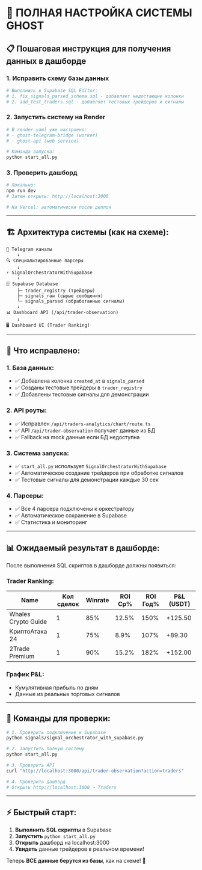 # 🚀 ПОЛНАЯ НАСТРОЙКА СИСТЕМЫ GHOST

## 📋 **Пошаговая инструкция для получения данных в дашборде**

### 1. **Исправить схему базы данных**
```bash
# Выполнить в Supabase SQL Editor:
# 1. fix_signals_parsed_schema.sql - добавляет недостающие колонки
# 2. add_test_traders.sql - добавляет тестовых трейдеров и сигналы
```

### 2. **Запустить систему на Render**
```bash
# В render.yaml уже настроено:
# - ghost-telegram-bridge (worker)  
# - ghost-api (web service)

# Команда запуска:
python start_all.py
```

### 3. **Проверить дашборд**
```bash
# Локально:
npm run dev
# Затем открыть: http://localhost:3000

# На Vercel: автоматически после деплоя
```

---

## 🏗️ **Архитектура системы (как на схеме):**

```
📱 Telegram каналы
    ↓
🔍 Специализированные парсеры
    ↓
⚡ SignalOrchestratorWithSupabase
    ↓
🗄️ Supabase Database
    ├─ trader_registry (трейдеры)
    ├─ signals_raw (сырые сообщения)
    └─ signals_parsed (обработанные сигналы)
    ↓
📊 Dashboard API (/api/trader-observation)
    ↓
🖥️ Dashboard UI (Trader Ranking)
```

---

## 🎯 **Что исправлено:**

### **1. База данных:**
- ✅ Добавлена колонка `created_at` в `signals_parsed`
- ✅ Созданы тестовые трейдеры в `trader_registry`
- ✅ Добавлены тестовые сигналы для демонстрации

### **2. API роуты:**
- ✅ Исправлен `/api/traders-analytics/chart/route.ts`
- ✅ API `/api/trader-observation` получает данные из БД
- ✅ Fallback на mock данные если БД недоступна

### **3. Система запуска:**
- ✅ `start_all.py` использует `SignalOrchestratorWithSupabase`
- ✅ Автоматическое создание трейдеров при обработке сигналов
- ✅ Тестовые сигналы для демонстрации каждые 30 сек

### **4. Парсеры:**
- ✅ Все 4 парсера подключены к оркестратору
- ✅ Автоматическое сохранение в Supabase
- ✅ Статистика и мониторинг

---

## 📊 **Ожидаемый результат в дашборде:**

После выполнения SQL скриптов в дашборде должны появиться:

### **Trader Ranking:**
| Name | Кол сделок | Winrate | ROI Ср% | ROI Год% | P&L (USDT) |
|------|------------|---------|---------|----------|------------|
| Whales Crypto Guide | 1 | 85% | 12.5% | 150% | +125.50 |
| КриптоАтака 24 | 1 | 75% | 8.9% | 107% | +89.30 |
| 2Trade Premium | 1 | 90% | 15.2% | 182% | +152.00 |

### **График P&L:**
- Кумулятивная прибыль по дням
- Данные из реальных торговых сигналов

---

## 🔧 **Команды для проверки:**

```bash
# 1. Проверить подключение к Supabase
python signals/signal_orchestrator_with_supabase.py

# 2. Запустить полную систему
python start_all.py

# 3. Проверить API
curl "http://localhost:3000/api/trader-observation?action=traders"

# 4. Проверить дашборд
# Открыть http://localhost:3000 → Traders
```

---

## ⚡ **Быстрый старт:**

1. **Выполнить SQL скрипты** в Supabase
2. **Запустить** `python start_all.py`  
3. **Открыть** дашборд на localhost:3000
4. **Увидеть** данные трейдеров в реальном времени!

Теперь **ВСЕ данные берутся из базы**, как на схеме! 🎉
